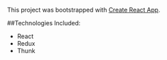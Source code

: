 This project was bootstrapped with [Create React App](https://github.com/facebookincubator/create-react-app).

##Technologies Included: 
- React 
- Redux 
- Thunk 



